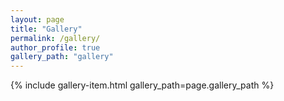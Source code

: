 ```yaml
---
layout: page
title: "Gallery"
permalink: /gallery/
author_profile: true
gallery_path: "gallery"
---
```


{% include gallery-item.html gallery_path=page.gallery_path %}
